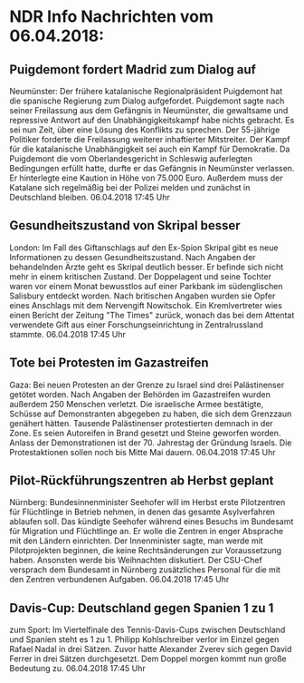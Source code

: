 # NDR Info Nachrichten vom 06.04.2018:


## Puigdemont fordert Madrid zum Dialog auf
Neumünster: Der frühere katalanische Regionalpräsident Puigdemont hat die spanische Regierung zum Dialog aufgefordet. Puigdemont sagte nach seiner Freilassung aus dem Gefängnis in Neumünster, die gewaltsame und repressive Antwort auf den Unabhängigkeitskampf habe nichts gebracht. Es sei nun Zeit, über eine Lösung des Konflikts zu sprechen. Der 55-jährige Politiker forderte die Freilassung weiterer inhaftierter Mitstreiter. Der Kampf für die katalanische Unabhängigkeit sei auch ein Kampf für Demokratie. Da Puigdemont die vom Oberlandesgericht in Schleswig auferlegten Bedingungen erfüllt hatte, durfte er das Gefängnis in Neumünster verlassen. Er hinterlegte eine Kaution in Höhe von 75.000 Euro. Außerdem muss der Katalane  sich regelmäßig bei der Polizei melden und zunächst in Deutschland bleiben. 06.04.2018 17:45 Uhr 

## Gesundheitszustand von Skripal besser
London: Im Fall des Giftanschlags auf den Ex-Spion Skripal gibt es neue Informationen zu dessen Gesundheitszustand. Nach Angaben der behandelnden Ärzte geht es Skripal deutlich besser. Er befinde sich nicht mehr in einem kritischen Zustand. Der Doppelagent und seine Tochter waren vor einem Monat bewusstlos auf einer Parkbank im südenglischen Salisbury entdeckt worden. Nach britischen Angaben wurden sie Opfer eines Anschlags mit dem Nervengift Nowitschok. Ein Kremlvertreter wies einen Bericht der Zeitung "The Times" zurück, wonach das bei dem Attentat verwendete Gift aus einer Forschungseinrichtung in Zentralrussland stammte. 06.04.2018 17:45 Uhr 

## Tote bei Protesten im Gazastreifen
Gaza:	Bei neuen Protesten an der Grenze zu Israel sind drei Palästinenser getötet worden. Nach Angaben der Behörden im Gazastreifen wurden außerdem 250 Menschen verletzt. Die israelische Armee bestätigte, Schüsse auf Demonstranten abgegeben zu haben, die sich dem Grenzzaun genähert hätten. Tausende Palästinenser protestierten demnach in der Zone. Es seien Autoreifen in Brand gesetzt und Steine geworfen worden. Anlass der Demonstrationen ist der 70. Jahrestag der Gründung Israels. Die Protestaktionen sollen noch bis Mitte Mai dauern. 06.04.2018 17:45 Uhr 

## Pilot-Rückführungszentren ab Herbst geplant
Nürnberg: Bundesinnenminister Seehofer will im Herbst erste Pilotzentren für Flüchtlinge in Betrieb nehmen, in denen das gesamte Asylverfahren ablaufen soll. Das kündigte Seehofer während eines Besuchs im Bundesamt für Migration und Flüchtlinge an. Er wolle die Zentren in enger Absprache mit den Ländern einrichten. Der Innenminister sagte, man werde mit Pilotprojekten beginnen, die keine Rechtsänderungen zur Voraussetzung haben. Ansonsten werde bis Weihnachten diskutiert. Der CSU-Chef versprach dem Bundesamt in Nürnberg zusätzliches Personal für die mit den Zentren verbundenen Aufgaben. 06.04.2018 17:45 Uhr 

## Davis-Cup: Deutschland gegen Spanien 1 zu 1
zum Sport: Im Viertelfinale des Tennis-Davis-Cups zwischen Deutschland und Spanien steht es 1 zu 1. Philipp Kohlschreiber verlor im Einzel gegen Rafael Nadal in drei Sätzen. Zuvor hatte Alexander Zverev sich gegen David Ferrer in drei Sätzen durchgesetzt. Dem Doppel morgen kommt nun große Bedeutung zu. 06.04.2018 17:45 Uhr 
